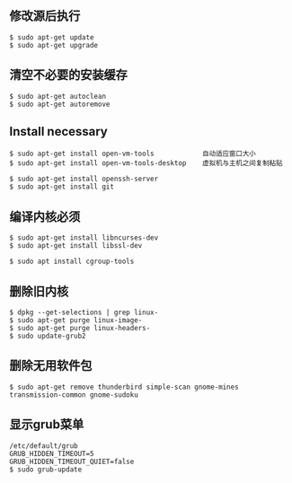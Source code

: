 ## 修改源后执行
    $ sudo apt-get update
    $ sudo apt-get upgrade

## 清空不必要的安装缓存
    $ sudo apt-get autoclean
    $ sudo apt-get autoremove

## Install necessary
    $ sudo apt-get install open-vm-tools            自动适应窗口大小
    $ sudo apt-get install open-vm-tools-desktop    虚拟机与主机之间复制粘贴

    $ sudo apt-get install openssh-server
    $ sudo apt-get install git    

## 编译内核必须
    $ sudo apt-get install libncurses-dev
    $ sudo apt-get install libssl-dev

    $ sudo apt install cgroup-tools

## 删除旧内核
    $ dpkg --get-selections | grep linux-
    $ sudo apt-get purge linux-image-
    $ sudo apt-get purge linux-headers-
    $ sudo update-grub2

## 删除无用软件包
    $ sudo apt-get remove thunderbird simple-scan gnome-mines transmission-common gnome-sudoku


## 显示grub菜单
    /etc/default/grub
    GRUB_HIDDEN_TIMEOUT=5
    GRUB_HIDDEN_TIMEOUT_QUIET=false
    $ sudo grub-update
